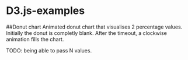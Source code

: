 D3.js-examples
==============

##Donut chart
Animated donut chart that visualises 2 percentage values.
Initially the donut is completly blank. 
After the timeout, a clockwise animation fills the chart.

TODO: being able to pass N values.
